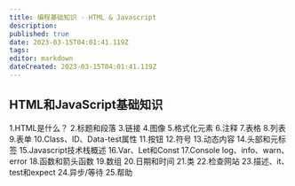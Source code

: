 ```yaml
---
title: 编程基础知识 · HTML & Javascript
description: 
published: true
date: 2023-03-15T04:01:41.119Z
tags: 
editor: markdown
dateCreated: 2023-03-15T04:01:41.119Z
---
```


## HTML和JavaScript基础知识

1.HTML是什么？
2.标题和段落
3.链接
4.图像
5.格式化元素
6.注释
7.表格
8.列表
9.表单
10.Class、ID、Data-test属性
11.按钮
12.符号
13.动态内容
14.头部和元标签
15.Javascript技术栈概述
16.Var、Let和Const
17.Console log、info、warn、error
18.函数和箭头函数
19.数组
20.日期和时间
21.类
22.检查网站
23.描述、it、test和expect
24.异步/等待
25.帮助